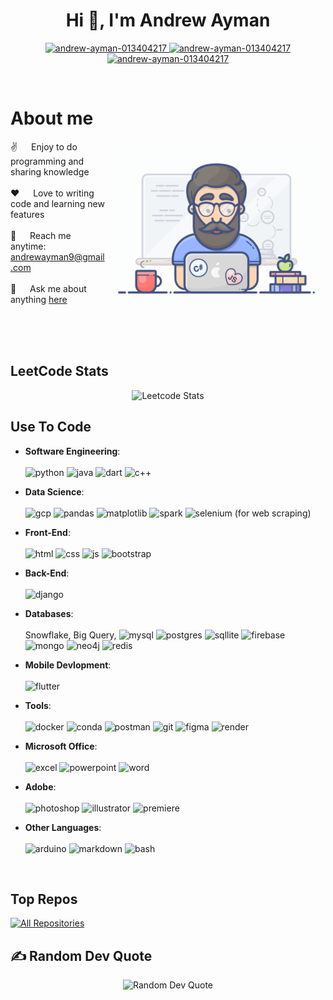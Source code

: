 <h1 align="center">Hi 👋, I'm Andrew Ayman</h1>

<p align="center">
 
  
 <a href="https://www.linkedin.com/in/andrew-ayman-013404217/" target="_blank">
  <img src="https://img.shields.io/badge/LinkedIn-0077B5?style=for-the-badge&logo=linkedin&logoColor=white" alt="andrew-ayman-013404217"/>
 </a>
 <a href="https://leetcode.com/u/andrewayman9/" target="_blank">
  <img src="https://img.shields.io/badge/-LeetCode-FFA116?style=for-the-badge&logo=LeetCode&logoColor=black" alt="andrew-ayman-013404217"/>
 </a>
  <a href="mailto:andrewayman9@gmail.com" target="_blank">
  <img src="https://img.shields.io/badge/Gmail-D14836?style=for-the-badge&logo=gmail&logoColor=white" alt="andrew-ayman-013404217"/>
 </a>

</p>
<br />

<!-- **About Section -->
 # About me

<p>
 <img align="right" width="350" src="/assets/programmer.gif" alt="Coding gif" />
  
 ✌️ &emsp; Enjoy to do programming and sharing knowledge <br/><br/>
 ❤️ &emsp; Love to writing code and learning new features<br/><br/>
 📧 &emsp; Reach me anytime: andrewayman9@gmail.com<br/><br/>
 💬 &emsp; Ask me about anything [here](https://github.com/Andrew-Ayman123/Andrew-Ayman123/issues)

</p>


<br/>
<br/>
<br/>

## LeetCode Stats

<p align="center">
  <img src="https://leetcard.jacoblin.cool/andrewayman9?theme=unicorn&font=Roboto&ext=heatmap" alt="Leetcode Stats"/>
</p>



## Use To Code
- **Software Engineering**: <br><br>
![python] ![java] ![dart] ![c++]

- **Data Science**:<br><br>
![gcp] ![pandas] ![matplotlib] ![spark] ![selenium] (for web scraping)

- **Front-End**:<br><br>
![html] ![css] ![js] ![bootstrap]
  
- **Back-End**:<br><br>
![django]

- **Databases**:<br><br>
Snowflake, Big Query, ![mysql] ![postgres] ![sqllite] ![firebase] ![mongo] ![neo4j] ![redis]

- **Mobile Devlopment**:<br><br>
![flutter]

- **Tools**:<br><br>
![docker] ![conda] ![postman] ![git] ![figma] ![render]

- **Microsoft Office**:<br><br>
![excel] ![powerpoint] ![word]

- **Adobe**:<br><br>
![photoshop] ![illustrator] ![premiere]

- **Other Languages**:<br><br>
![arduino] ![markdown] ![bash]


<br/>

## Top Repos

<p align="left">
  <a href="https://github.com/Andrew-Ayman123?tab=repositories" target="_blank"><img alt="All Repositories" title="All Repositories" src="https://img.shields.io/badge/-All%20Repos-2962FF?style=for-the-badge&logo=koding&logoColor=white"/></a>
</p>


## ✍️ Random Dev Quote

<p align="center">
  <img src="https://quotes-github-readme.vercel.app/api?type=horizontal&theme=light" alt="Random Dev Quote"/>
</p>




[python]: 		https://img.shields.io/badge/Python-14354C?style=for-the-badge&logo=python&logoColor=white
[html]:  https://img.shields.io/badge/HTML5-E34F26?style=for-the-badge&logo=html5&logoColor=white
[css]: 	https://img.shields.io/badge/CSS3-1572B6?style=for-the-badge&logo=css3&logoColor=white
[js]: https://img.shields.io/badge/JavaScript-323330?style=for-the-badge&logo=javascript&logoColor=F7DF1E
[c++]: https://img.shields.io/badge/C%2B%2B-00599C?style=for-the-badge&logo=c%2B%2B&logoColor=white
[java]: https://img.shields.io/badge/Java-ED8B00?style=for-the-badge&logo=openjdk&logoColor=white
[dart]: https://img.shields.io/badge/Dart-0175C2?style=for-the-badge&logo=dart&logoColor=white
[markdown]: https://img.shields.io/badge/Markdown-000000?style=for-the-badge&logo=markdown&logoColor=white
[bootstrap]: https://img.shields.io/badge/Bootstrap-563D7C?style=for-the-badge&logo=bootstrap&logoColor=white
[django]: https://img.shields.io/badge/Django-092E20?style=for-the-badge&logo=django&logoColor=white
[flutter]: 	https://img.shields.io/badge/Flutter-02569B?style=for-the-badge&logo=flutter&logoColor=white
[mysql]: 	https://img.shields.io/badge/MySQL-00000F?style=for-the-badge&logo=mysql&logoColor=white
[postgres]: 	https://img.shields.io/badge/PostgreSQL-316192?style=for-the-badge&logo=postgresql&logoColor=white
[mongo]: https://img.shields.io/badge/MongoDB-4EA94B?style=for-the-badge&logo=mongodb&logoColor=white
[sqllite]: 	https://img.shields.io/badge/SQLite-07405E?style=for-the-badge&logo=sqlite&logoColor=white
[gcp]: https://img.shields.io/badge/Google_Cloud-4285F4?style=for-the-badge&logo=google-cloud&logoColor=white
[excel]:https://img.shields.io/badge/Microsoft_Excel-217346?style=for-the-badge&logo=microsoft-excel&logoColor=white
[powerpoint]:https://img.shields.io/badge/Microsoft_PowerPoint-B7472A?style=for-the-badge&logo=microsoft-powerpoint&logoColor=white
[word]:https://img.shields.io/badge/Microsoft_Word-2B579A?style=for-the-badge&logo=microsoft-word&logoColor=white
[neo4j]: 	https://img.shields.io/badge/Neo4j-018bff?style=for-the-badge&logo=neo4j&logoColor=white
[redis]: https://img.shields.io/badge/redis-%23DD0031.svg?&style=for-the-badge&logo=redis&logoColor=white
[illustrator]:https://img.shields.io/badge/Adobe%20Illustrator-FF9A00?style=for-the-badge&logo=adobe%20illustrator&logoColor=white
[photoshop]:https://img.shields.io/badge/Adobe%20Photoshop-31A8FF?style=for-the-badge&logo=Adobe%20Photoshop&logoColor=black
[premiere]:https://img.shields.io/badge/Adobe%20Premiere%20Pro-9999FF?style=for-the-badge&logo=Adobe%20Premiere%20Pro&logoColor=white
[figma]: 	https://img.shields.io/badge/Figma-F24E1E?style=for-the-badge&logo=figma&logoColor=white
[git]: 	https://img.shields.io/badge/GIT-E44C30?style=for-the-badge&logo=git&logoColor=white
[firebase]: https://img.shields.io/badge/firebase-a08021?style=for-the-badge&logo=firebase&logoColor=ffcd34
[conda]: https://img.shields.io/badge/Anaconda-%2344A833.svg?style=for-the-badge&logo=anaconda&logoColor=white
[spark]: https://img.shields.io/badge/Apache%20Spark-FDEE21?style=flat-square&logo=apachespark&logoColor=black
[render]: https://img.shields.io/badge/Render-%46E3B7.svg?style=for-the-badge&logo=render&logoColor=white
[matplotlib]: https://img.shields.io/badge/Matplotlib-%23ffffff.svg?style=for-the-badge&logo=Matplotlib&logoColor=blac
[pandas]: https://img.shields.io/badge/pandas-%23150458.svg?style=for-the-badge&logo=pandas&logoColor=white
[arduino]: https://img.shields.io/badge/-Arduino-00979D?style=for-the-badge&logo=Arduino&logoColor=white
[docker]: https://img.shields.io/badge/docker-%230db7ed.svg?style=for-the-badge&logo=docker&logoColor=white
[postman]: https://img.shields.io/badge/Postman-FF6C37?style=for-the-badge&logo=postman&logoColor=white
[selenium]: https://img.shields.io/badge/-selenium-%43B02A?style=for-the-badge&logo=selenium&logoColor=white
[bash]: https://img.shields.io/badge/Shell_Script-121011?style=for-the-badge&logo=gnu-bash&logoColor=white
